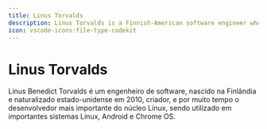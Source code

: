 ```yaml
---
title: Linus Torvalds
description: Linus Torvalds is a Finnish-American software engineer who created the Linux kernel and is the principal developer of the Linux operating system.
icon: vscode-icons:file-type-codekit
---
```


# Linus Torvalds

Linus Benedict Torvalds é um engenheiro de software, nascido na Finlândia e naturalizado estado-unidense em 2010, criador, e por muito tempo o desenvolvedor mais importante do núcleo Linux, sendo utilizado em importantes sistemas Linux, Android e Chrome OS.